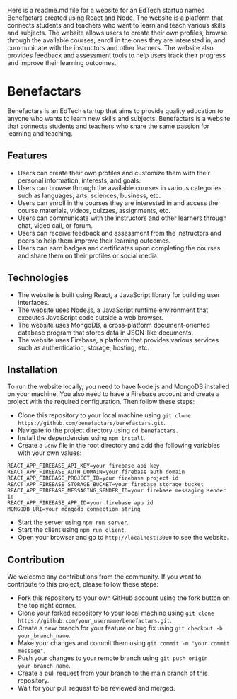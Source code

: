 Here is a readme.md file for a website for an EdTech startup named Benefactars created using React and Node. The website is a platform that connects students and teachers who want to learn and teach various skills and subjects. The website allows users to create their own profiles, browse through the available courses, enroll in the ones they are interested in, and communicate with the instructors and other learners. The website also provides feedback and assessment tools to help users track their progress and improve their learning outcomes.

# Benefactars

Benefactars is an EdTech startup that aims to provide quality education to anyone who wants to learn new skills and subjects. Benefactars is a website that connects students and teachers who share the same passion for learning and teaching.

## Features

- Users can create their own profiles and customize them with their personal information, interests, and goals.
- Users can browse through the available courses in various categories such as languages, arts, sciences, business, etc.
- Users can enroll in the courses they are interested in and access the course materials, videos, quizzes, assignments, etc.
- Users can communicate with the instructors and other learners through chat, video call, or forum.
- Users can receive feedback and assessment from the instructors and peers to help them improve their learning outcomes.
- Users can earn badges and certificates upon completing the courses and share them on their profiles or social media.

## Technologies

- The website is built using React, a JavaScript library for building user interfaces.
- The website uses Node.js, a JavaScript runtime environment that executes JavaScript code outside a web browser.
- The website uses MongoDB, a cross-platform document-oriented database program that stores data in JSON-like documents.
- The website uses Firebase, a platform that provides various services such as authentication, storage, hosting, etc.

## Installation

To run the website locally, you need to have Node.js and MongoDB installed on your machine. You also need to have a Firebase account and create a project with the required configuration. Then follow these steps:

- Clone this repository to your local machine using `git clone https://github.com/benefactars/benefactars.git`.
- Navigate to the project directory using `cd benefactars`.
- Install the dependencies using `npm install`.
- Create a `.env` file in the root directory and add the following variables with your own values:

```
REACT_APP_FIREBASE_API_KEY=your firebase api key
REACT_APP_FIREBASE_AUTH_DOMAIN=your firebase auth domain
REACT_APP_FIREBASE_PROJECT_ID=your firebase project id
REACT_APP_FIREBASE_STORAGE_BUCKET=your firebase storage bucket
REACT_APP_FIREBASE_MESSAGING_SENDER_ID=your firebase messaging sender id
REACT_APP_FIREBASE_APP_ID=your firebase app id
MONGODB_URI=your mongodb connection string
```

- Start the server using `npm run server`.
- Start the client using `npm run client`.
- Open your browser and go to `http://localhost:3000` to see the website.

## Contribution

We welcome any contributions from the community. If you want to contribute to this project, please follow these steps:

- Fork this repository to your own GitHub account using the fork button on the top right corner.
- Clone your forked repository to your local machine using `git clone https://github.com/your_username/benefactars.git`.
- Create a new branch for your feature or bug fix using `git checkout -b your_branch_name`.
- Make your changes and commit them using `git commit -m "your commit message"`.
- Push your changes to your remote branch using `git push origin your_branch_name`.
- Create a pull request from your branch to the main branch of this repository.
- Wait for your pull request to be reviewed and merged.
